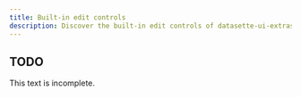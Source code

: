 ```yaml
---
title: Built-in edit controls
description: Discover the built-in edit controls of datasette-ui-extras.
---
```


## TODO

This text is incomplete.
